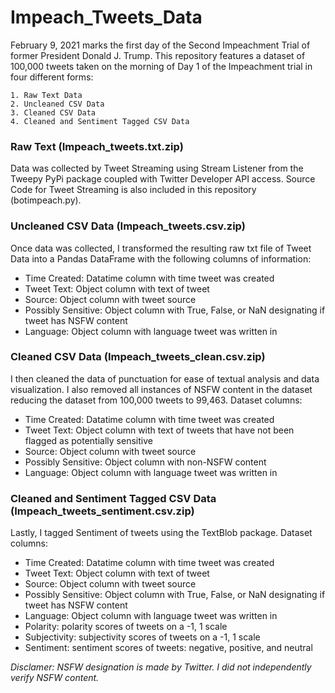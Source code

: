 # Impeach_Tweets_Data

February 9, 2021 marks the first day of the Second Impeachment Trial of former President Donald J. Trump.
This repository features a dataset of 100,000 tweets taken on the morning of Day 1 of the Impeachment trial in four different forms:

    1. Raw Text Data
    2. Uncleaned CSV Data
    3. Cleaned CSV Data
    4. Cleaned and Sentiment Tagged CSV Data

### Raw Text (Impeach_tweets.txt.zip)

Data was collected by Tweet Streaming using Stream Listener from the Tweepy PyPi package coupled with Twitter Developer API access. Source Code for Tweet Streaming is also included in this repository (botimpeach.py).

### Uncleaned CSV Data (Impeach_tweets.csv.zip)

Once data was collected, I transformed the resulting raw txt file of Tweet Data into a Pandas DataFrame with the following columns of information:

* Time Created: Datatime column with time tweet was created
* Tweet Text: Object column with text of tweet
* Source: Object column with tweet source
* Possibly Sensitive: Object column with True, False, or NaN designating if tweet has NSFW content
* Language: Object column with language tweet was written in

### Cleaned CSV Data (Impeach_tweets_clean.csv.zip)

I then cleaned the data of punctuation for ease of textual analysis and data visualization. I also removed all instances of NSFW content in the dataset reducing the dataset from 100,000 tweets to 99,463. Dataset columns:

* Time Created: Datatime column with time tweet was created
* Tweet Text: Object column with text of tweets that have not been flagged as potentially sensitive
* Source: Object column with tweet source
* Possibly Sensitive: Object column with non-NSFW content
* Language: Object column with language tweet was written in

### Cleaned and Sentiment Tagged CSV Data (Impeach_tweets_sentiment.csv.zip)

Lastly, I tagged Sentiment of tweets using the TextBlob package. Dataset columns:

* Time Created: Datatime column with time tweet was created
* Tweet Text: Object column with text of tweet
* Source: Object column with tweet source
* Possibly Sensitive: Object column with True, False, or NaN designating if tweet has NSFW content
* Language: Object column with language tweet was written in
* Polarity: polarity scores of tweets on a -1, 1 scale
* Subjectivity: subjectivity scores of tweets on a -1, 1 scale
* Sentiment: sentiment scores of tweets: negative, positive, and neutral

*Disclamer: NSFW designation is made by Twitter. I did not independently verify NSFW content.*
